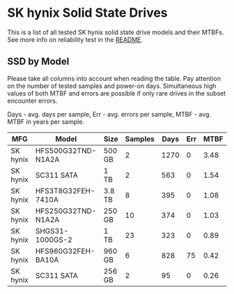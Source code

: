 SK hynix Solid State Drives
===========================

This is a list of all tested SK hynix solid state drive models and their MTBFs. See
more info on reliability test in the [README](https://github.com/linuxhw/EnterpriseDrive).

SSD by Model
------------

Please take all columns into account when reading the table. Pay attention on the
number of tested samples and power-on days. Simultaneous high values of both MTBF
and errors are possible if only rare drives in the subset encounter errors.

Days - avg. days per sample,
Err  - avg. errors per sample,
MTBF - avg. MTBF in years per sample.

| MFG       | Model              | Size   | Samples | Days  | Err   | MTBF |
|-----------|--------------------|--------|---------|-------|-------|------|
| SK hynix  | HFS500G32TND-N1A2A | 500 GB | 2       | 1270  | 0     | 3.48   |
| SK hynix  | SC311 SATA         | 1 TB   | 2       | 563   | 0     | 1.54   |
| SK hynix  | HFS3T8G32FEH-7410A | 3.8 TB | 8       | 395   | 0     | 1.08   |
| SK hynix  | HFS250G32TND-N1A2A | 250 GB | 10      | 374   | 0     | 1.03   |
| SK hynix  | SHGS31-1000GS-2    | 1 TB   | 23      | 323   | 0     | 0.89   |
| SK hynix  | HFS960G32FEH-BA10A | 960 GB | 6       | 828   | 75    | 0.42   |
| SK hynix  | SC311 SATA         | 256 GB | 2       | 95    | 0     | 0.26   |

